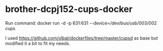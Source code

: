 # brother-dcpj152-cups-docker

Run command:  docker run -d -p 631:631 --device=/dev/bus/usb/003/002 cups

I used https://github.com/olbat/dockerfiles/tree/master/cupsd as base but modified it a bit to fit my needs. 
